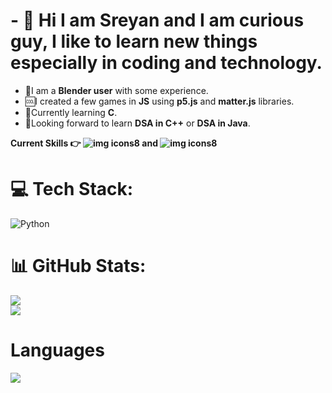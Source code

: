 # **- :maple_leaf:  Hi I am Sreyan and I am curious guy, I like to learn new things especially in coding and technology.</br>**
- 🧊I am a **Blender user** with some experience.</br>
- 🆒I created a few games in **JS** using **p5.js** and **matter.js** libraries.</br>
- 📖Currently learning **C**.
- 🥇Looking forward to learn **DSA in C++** or **DSA in Java**.</br>

**Current Skills 👉  ![img icons8](https://github.com/user-attachments/assets/237a3165-8bd4-41a1-8214-0970266db5bb) and ![img icons8](https://github.com/user-attachments/assets/a9378667-7b05-4f3e-8f48-ac7bd4c22297)**

# 💻 Tech Stack:
![Python](https://img.shields.io/badge/python-3670A0?style=for-the-badge&logo=python&logoColor=ffdd54)

# 📊 GitHub Stats:

![](https://github-readme-stats.vercel.app/api?username=SreyanDev&theme=dark&hide_border=false&include_all_commits=false&count_private=false)<br/>
![](https://github-readme-stats.vercel.app/api/top-langs/?username=SreyanDev&theme=dark&hide_border=false&include_all_commits=false&count_private=false&layout=compact)

# Languages

[![](https://visitcount.itsvg.in/api?id=SreyanDev&icon=0&color=0)](https://visitcount.itsvg.in)




